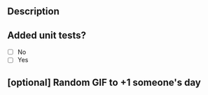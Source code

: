 ## Description

## Added unit tests?

<!-- Its preferred to have unit tests although its understandable if you don't want to spend additional time -->

- [ ] No
- [ ] Yes

## [optional] Random GIF to +1 someone's day
